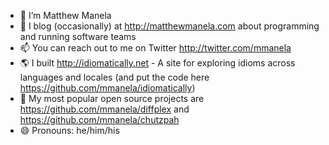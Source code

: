 - 🍕 I’m Matthew Manela
- 📝 I blog (occasionally) at http://matthewmanela.com about programming and running software teams
- 📫 You can reach out to me on Twitter http://twitter.com/mmanela
- 🌎 I built http://idiomatically.net - A site for exploring idioms across languages and locales (and put the code here https://github.com/mmanela/idiomatically)
- 🎉 My most popular open source projects are https://github.com/mmanela/diffplex and https://github.com/mmanela/chutzpah
- 😄 Pronouns: he/him/his
